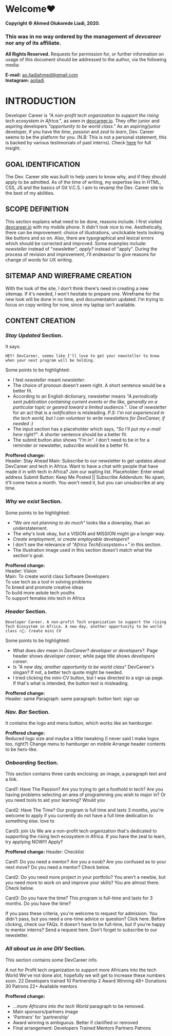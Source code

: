 # Welcome❤

**Copyright © Ahmed Olukorede Liadi, 2020.**

### This was in no way ordered by the management of _devcareer_ nor any of its affiliate.

**All Rights Reserved.**
Requests for permission for, or further information on usage of this document should be addressed to the author, via the following media:  
  
**E-mail:** ao.liadiahmed@gmail.com  
**Instagram:** [aoliadi](https://instagram.com/aoliadi)  

# INTRODUCTION
Developer Career is _"A non-profit tech organization to support the rising tech ecosystem in Africa."_, as seen in [devcareer.io](https://devcareer.io). They offer junior and aspiring developers _"opportunity to be world class."_ As an aspiring/junior developer, if you have the *time*, *passion* and *zeal to learn*, Dev. Career seems to be the platform for you. (N.B: This is not a personal statement, this is backed by various testimonials of past interns). Check [here](https://devcareer.io) for full insight.


## GOAL IDENTIFICATION  
The Dev. Career site was built to help users to know why, and if they should apply to be admitted. As of the time of writing, my expertise lies in HTML, CSS, JS and the basics of Git V.C.S. I aim to revamp the Dev. Career site to the best of my abilities.

## SCOPE DEFINITION  
This section explains what need to be done, reasons include. I first visited [devcareer.io](https://devcareer.io) with my mobile phone. It didn't look nice to me. Aesthetically, there can be improvement: choice of illustrations, unclickable texts looking like buttons and so on.
Also, there are typographical and lexical errors which should be corrected and improved. Some examples include: *newsteller* instead of "newsletter", *apply?* instead of "apply". During the process of revision and improvement, I'll endeavour to give reasons for change of words for UX writing.

## SITEMAP AND WIREFRAME CREATION  
With the look of the site, I don't think there's need in creating a new sitemap. If it's needed, I won't hesitate to prepare one. Wireframe for the new look will be done in no time, and documentation updated. I'm trying to focus on copy writing for now, since my laptop isn't available.

## CONTENT CREATION  

### *Stay Updated* Section.
It says:
```
HEY! DevCareer, seems like I'll love to get your newsteller to know when your next program will be holding.
```
Some points to be highlighted:
- I feel *newsteller* meant *newsletter*. 
- The choice of pronoun doesn't seem right. A short sentence would be a better fit.
- According to an English dictionary, newsletter means *"A periodically sent publication containing current events or the like, generally on a particular topic or geared toward a limited audience."*. Use of *newsletter* for an act that is a *notification* is misleading. *P.S: I'm not experienced in the tech world, but I can volunteer to write newsletters for DevCareer, if needed :)*
- The input section has a placeholder which says, *"So I'll put my e-mail here right?"*. A shorter sentence should be a better fit.
- The submit button also shows *"I'm in"*. I don't need to be *in* for a reminder or newsletter, *subscribe* would be a better fit.

**Proffered change:**  
Header: Stay Ahead
Main: Subscribe to our newsletter to get updates about DevCareer and tech in Africa. Want to have a chat with people that have made it in with tech in Africa? Join our waiting list.
Placeholder: Enter email address
Submit Button: Keep Me Posted || Subscribe
Addendum: No spam, it'll come twice a month. You won't need it, but you can unsubscribe at any time.

### *Why we exist* Section.
Some points to be highlighted:  
- *"We are not planning to do much"* looks like a downplay, than an understatement.
- The why's look okay, but a VISION and MISSION might go a longer way.
- *Create employment*, or *create employable developers*?
- I don't see the relevance of *"Africa TechEcosystem++"* in this section.
- The illustration image used in this section doesn't match what the section's goal.

**Proffered change:**  
Header: Vision  
Main: To create world class Software Developers  
      To use tech as a tool in solving problems  
      To breed and promote creative ideas  
      To build more astute tech youths  
      To support females into tech in Africa  
      

### *Header* Section.
```
Developer Career. A non-profit Tech organization to support the rising Tech Ecosystem in Africa. A new day, another opportunity to be world class 🔥🚀. Create mini CV
```
Some points to be highlighted:
- What does *dev* mean in *DevCareer*? *developer or developers?*. Page header shows *developer career*, while page title shows *developers career*.
- Is *"A new day, another opportunity to be world class"* DevCareer's slogan? If not, a better tech quote might be needed.
- I tried clicking the mini-CV button, but I was directed to a sign up page. If that's what is intended, the button text is misleading.

**Proffered change:**  
Header: same
Paragraph: same
paragraph: 
button text: sign up

### *Nav. Bar* Section.
It contains the logo and menu button, which works like an hamburger.

**Proffered change:**  
Reduced logo size and maybe a little tweaking (I never said I make logos too, right?)
Change menu to hamburger on mobile
Arrange header contents to be hero-like.

### *Onboarding* Section.
This section contains three cards enclosing: an image, a paragraph text and a link.

Card1: Have The Passion?
Are you trying to get a foothold in tech? Are you having problems selecting an area of programming you wish to major in? Or you need tools to aid your learning? Would you

Card2: Have The Time?
Our program is full time and lasts 3 months, you're welcome to apply if you currently do not have a full time dedication to something else. love to

Card3: join Us
We are a non-profit tech organization that's dedicated to supporting the rising tech ecosystem in Africa. If you have the zeal to learn, try applying NOW!!! Apply?

**Proffered change:** 
Header: Checklist

Card1: Do you need a mentor?
Are you a noob? Are you confused as to your next move? Do you need a mentor? Check below.

Card2: Do you need more project in your portfolio?
You aren't a newbie, but you need more to work on and improve your skills? You are almost there. Check below.

Card3: Do you have the time?
This program is full-time and lasts for 3 months. Do you have the time?

If you pass these criteria, you're welcome to request for admission.
You didn't pass, but you need a one-time advice or question? Click here. Before clicking, check our FAQs.
It doesn't have to be full-time, but if you're happy to mentor interns? Send a request here.
Don't forget to subscribe to our newsletter.

### *All about us in one DIV* Section.
This section contains some DevCareer info.

A not for Profit tech organization to support more Africans into the tech World
We've not done alot, hopefully we will get to increase these numbers soon.
22
Developers trained
10
Partnership
2
Award Winning
48+
Donations
30
Patrons
22+
Available mentors

**Proffered change:**  
- *...more Africans into the tech World* paragraph to be removed.
- Main sponsors/partners image
- 'Partners' for 'partnership'
- Award winning is ambiguous. Better if clariified or removed
- Final arrangement: 
        Developers Trained
        Mentors
        Partners
        Patrons

